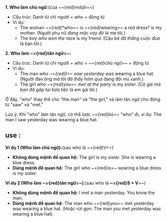 
 

**1. Who làm chủ ngữ:**(của ~={red}mdqh=~)

* Cấu trúc:  Danh từ chỉ người + who + động từ
* Ví dụ:
    * The woman ~={red}*who=~ is ~={red}wearing=~ a red dress* is my mother. (Người phụ nữ *đang mặc váy đỏ* là mẹ tôi.)
    * The boy *who won the race* is my friend. (Cậu bé *đã thắng cuộc đua* là bạn tôi.)

**2. Who làm ~={red}tân ngữ=~:**

* Cấu trúc: Danh từ chỉ người + who + ~={red}chủ ngữ=~ + động từ
* Ví dụ:
    * The man *who ~={red}I=~ saw yesterday* was wearing a blue hat. (Người đàn ông *mà tôi đã thấy hôm qua* đang đội mũ xanh.)
    * The girl *who ~={red}you=~ met at the party* is my sister. (Cô gái *mà bạn đã gặp tại bữa tiệc* là em gái tôi.)
    
Ở đây, "who" thay thế cho "the man" và "the girl," và làm tân ngữ cho động từ "saw" và "met."  

Lưu ý: Khi "who" làm tân ngữ, có thể lược ~={red}bỏ=~ "who" đi, ví dụ: The man I saw yesterday was wearing a blue hat.  

## use : 
 
**Ví dụ 1 (Who làm chủ ngữ):**(sau who là ~={red}V=~)

* **Không dùng mệnh đề quan hệ:** The girl is my sister. She is wearing a blue dress.
* **Dùng mệnh đề quan hệ:** The girl who ~={red}is=~ wearing a blue dress is my sister.

**Ví dụ 2 (Who làm ~={red}tân ngữ=~):**(sau who là **~={red}S + V**=~)

* **Không dùng mệnh đề quan hệ:**  I met a man yesterday.  You know the man.
* **Dùng mệnh đề quan hệ:** The man who ~={red}you=~ met yesterday was wearing a blue hat.  (Hoặc rút gọn: The man you met yesterday was wearing a blue hat).
